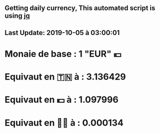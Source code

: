 ## Getting daily currency, This automated script is using [jq](https://stedolan.github.io/jq/)
## Last Update:  2019-10-05 à 03:00:01
 # Monaie de base : 1 "EUR" 💶 
 # Equivaut en 🇹🇳 à :  3.136429 
 # Equivaut en 💵 à : 1.097996
 # Equivaut en 🐱‍💻 à :  0.000134
